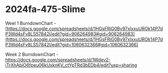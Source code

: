 # 2024fa-475-Slime

Weel 1 BurndownChart - [https://docs.google.com/spreadsheets/d/1HGsFRiG0By97xlxxuUROk14P7dP3Wd4sFv8LS57842I/edit?gid=906264983#gid=906264983](https://docs.google.com/spreadsheets/d/1HGsFRiG0By97xlxxuUROk14P7dP3Wd4sFv8LS57842I/edit?gid=1060632366#gid=1060632366)

Week 2 BurndownChart - https://docs.google.com/spreadsheets/d/1Wdev2-iTrXhAbiO6fpeu06kUxknKV_ctYpTRd3bEDb4/edit?usp=sharing
